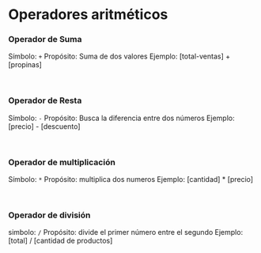 # Operadores aritméticos

### Operador de Suma

Símbolo: `+` 
Propósito: Suma de dos valores
Ejemplo: [total-ventas] + [propinas]

<br>

### Operador de Resta

Símbolo: `-`
Propósito: Busca la diferencia entre dos números
Ejemplo: [precio] - [descuento]

<br>

### Operador de multiplicación

Símbolo: `*`
Propósito: multiplica dos numeros
Ejemplo: [cantidad] * [precio]

<br>

### Operador de división

simbolo: `/`
Propósito: divide el primer número entre el segundo
Ejemplo: [total] / [cantidad de productos]

